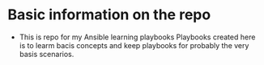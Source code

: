 # Basic information on the repo

- This is repo for my Ansible learning playbooks
  Playbooks created here is to learm bacis concepts
  and keep playbooks for probably the very basis scenarios.
